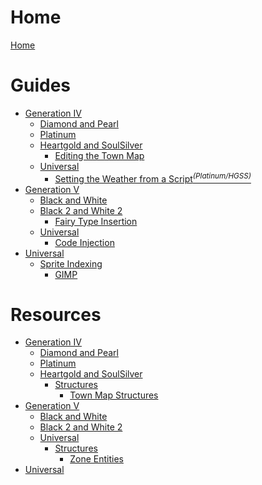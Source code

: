 # Home

[Home](README.md)

# Guides
- [Generation IV]()
    - [Diamond and Pearl]()
    - [Platinum]()
    - [Heartgold and SoulSilver]()
        - [Editing the Town Map](gen4/hgss/guides/town_map/town_map.md)
    - [Universal]()
        - [Setting the Weather from a Script<sup>*(Platinum/HGSS)*</sup>](gen4/universal/guides/script_weather.md)
- [Generation V]()
    - [Black and White]()
    - [Black 2 and White 2]()
        - [Fairy Type Insertion](gen5/b2w2/guides/fairy/fairy.md)
    - [Universal]()
        - [Code Injection](gen5/universal/guides/code_injection/code_injection.md)  
- [Universal]()
    - [Sprite Indexing](universal/guides/sprite_indexing/indexing.md)
      - [GIMP](universal/guides/sprite_indexing/gimp/gimp.md)

# Resources
- [Generation IV]()
    - [Diamond and Pearl]()
    - [Platinum]()
    - [Heartgold and SoulSilver]()
        - [Structures]()
            - [Town Map Structures](gen4/hgss/structures/town_map/town_map_spots.md)
- [Generation V]()
    - [Black and White]()
    - [Black 2 and White 2]()
    - [Universal]()
        - [Structures]()
            - [Zone Entities](gen5/universal/structures/field/zone_entities.md)
- [Universal]()



